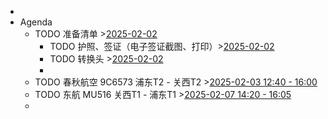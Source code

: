 -
- Agenda
	- TODO 准备清单 >[2025-02-02](#agenda://?start=1738470600000&end=1738474200000)
		- TODO 护照、签证（电子签证截图、打印）>[2025-02-02](#agenda://?start=1738470600000&end=1738474200000)
		- TODO 转换头 >[2025-02-02](#agenda://?start=1738470600000&end=1738474200000)
		-
	- TODO 春秋航空 9C6573 浦东T2 - 关西T2 >[2025-02-03 12:40 - 16:00](#agenda://?start=1738557600000&end=1738569600000&allDay=false)
	- TODO 东航 MU516 关西T1 - 浦东T1 >[2025-02-07 14:20 - 16:05](#agenda://?start=1738909200000&end=1738915500000&allDay=false)
	-